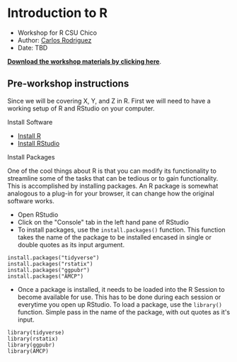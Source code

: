 # Introduction to R
- Workshop for R CSU Chico
- Author: [Carlos Rodriguez](https://keen-wilson-61a022.netlify.app/)
- Date: TBD


[**Download the workshop materials by clicking here**](https://github.com/carlosivanr/r_talk/).

## Pre-workshop instructions
Since we will be covering X, Y, and Z in R. First we will need to have a working setup of R and RStudio on your computer.

Install Software
- [Install R](http://cran.wustl.edu/)
- [Install RStudio](https://www.rstudio.com/products/rstudio/download/#download)

Install Packages

One of the cool things about R is that you can modify its functionality to streamline some of the tasks that can be tedious or to gain functionality. This is accomplished by installing packages. An R package is somewhat analogous to a plug-in for your browser, it can change how the original software works.

- Open RStudio
- Click on the "Console" tab in the left hand pane of RStudio
- To install packages, use the `install.packages()` function. This function takes the name of the package to be installed encased in single or double quotes as its input argument.
 ```{r}
 install.packages("tidyverse")
 install.packages("rstatix")
 install.packages("ggpubr")
 install.packages("AMCP")
 ```
 - Once a package is installed, it needs to be loaded into the R Session to become available for use. This has to be done during each session or everytime you open up RStudio. To load a package, use the `library()` function. Simple pass in the name of the package, with out quotes as it's input.
 ```{r}
 library(tidyverse)
 library(rstatix)
 library(ggpubr)
 library(AMCP)
 ```

